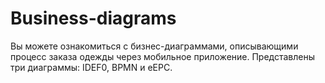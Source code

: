 # Business-diagrams
Вы можете ознакомиться с бизнес-диаграммами, описывающими процесс заказа одежды через мобильное приложение.
Представлены три диаграммы: IDEF0, BPMN и eEPC.
